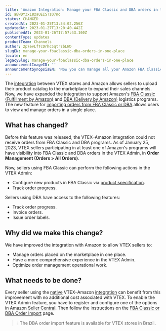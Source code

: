 ```yaml
---
title: 'Amazon Integration: Manage your FBA Classic and DBA orders in the VTEX Admin'
id: aEwDY3x18zaUEISTzO7no
status: CHANGED
createdAt: 2023-01-25T13:54:02.256Z
updatedAt: 2023-01-27T13:20:40.442Z
publishedAt: 2023-01-26T17:57:43.160Z
contentType: updates
productTeam: Channels
author: 2p7evLfTcDrhc5qtrzbLWD
slugEN: manage-your-fbaclassic-dba-orders-in-one-place
locale: en
legacySlug: manage-your-fbaclassic-dba-orders-in-one-place
announcementImageID: ''
announcementSynopsisEN: 'Now you can manage all your Amazon FBA Classic and DBA orders in one place.'
---
```


The [integration](https://help.vtex.com/pt/tracks/configurar-integracao-com-a-amazon) between VTEX stores and Amazon allows sellers to upload their product catalog to the marketplace to expand their sales channels. Now, we have expanded the integration to support Amazon's [FBA Classic (Fulfillment by Amazon)](https://venda.amazon.com.br/cresca/fba) and [DBA (Delivery by Amazon)](https://venda.amazon.com.br/cresca/dba) logistics programs. The new feature for [importing orders from FBA Classic or DBA](https://help.vtex.com/pt/tutorial/importacao-de-pedidos-amazon-fba-dba) allows users to view and manage orders in a single place.

## What has changed?

Before this feature was released, the VTEX–Amazon integration could not receive orders from FBA Classic and DBA programs. As of January 25, 2023, VTEX sellers participating in at least one of Amazon's programs will have visibility into FBA Classic and DBA orders in the VTEX Admin, in **Order Management (Orders > All Orders)**.  

Now, sellers using FBA Classic can perform the following actions in the VTEX Admin:

-	Configure new products in FBA Classic via [product specification](https://help.vtex.com/pt/tutorial/importacao-de-pedidos-amazon-fba-dba--2MJZgBen3hpK4xkXqcv8TO?&utm_source=autocomplete#1-criar-especificacao-de-produto).
-	Track order progress.  

Sellers using DBA have access to the following features:

-	Track order progress.  
-	Invoice orders.  
-	Issue order labels.  

## Why did we make this change?

We have improved the integration with Amazon to allow VTEX sellers to:

-	Manage orders placed on the marketplace in one place.  
-	Have a more comprehensive experience in the VTEX Admin.  
-	Optimize order management operational work.  

## What needs to be done?

Every seller using the [native](https://help.vtex.com/pt/tutorial/integrando-com-marketplace/) VTEX–Amazon [integration](https://help.vtex.com/pt/tutorial/integrando-com-marketplace/) can benefit from this improvement with no additional cost associated with VTEX. To enable the VTEX Admin feature, you have to register and configure one of the options in Amazon [Seller Central](https://sellercentral.amazon.com/). Then follow the instructions on the [FBA Classic or DBA Order Import](https://help.vtex.com/pt/tutorial/importacao-de-pedidos-amazon-fba-dba) page.

> ℹ️ The DBA order import feature is available for VTEX stores in Brazil.
